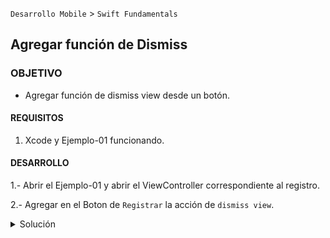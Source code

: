  

`Desarrollo Mobile` > `Swift Fundamentals`

## Agregar función de Dismiss

### OBJETIVO 

- Agregar función de dismiss view desde un botón.

#### REQUISITOS 

1. Xcode y Ejemplo-01 funcionando.

#### DESARROLLO

1.- Abrir el Ejemplo-01 y abrir el ViewController correspondiente al registro.

2.- Agregar en el Boton de `Registrar` la acción de `dismiss view`.


<details>
        <summary>Solución</summary>
<p> Funcion dismiss: </p>

	@IBAction func register(_ sender: Any) {
    	dismiss(animated: true, completion: nil)
	}

</details>
